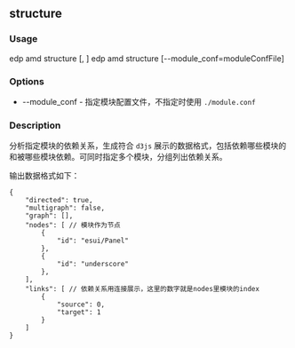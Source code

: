 structure
---------

### Usage

edp amd structure <module> [, <module>]
edp amd structure <module> [--module_conf=moduleConfFile]

### Options

+ --module_conf - 指定模块配置文件，不指定时使用 `./module.conf`


### Description

分析指定模块的依赖关系，生成符合 `d3js` 展示的数据格式，包括依赖哪些模块的和被哪些模块依赖。可同时指定多个模块，分组列出依赖关系。

输出数据格式如下：

```
{
    "directed": true,
    "multigraph": false,
    "graph": [],
    "nodes": [ // 模块作为节点
        {
            "id": "esui/Panel"
        },
        {
            "id": "underscore"
        },
    ],
    "links": [ // 依赖关系用连接展示，这里的数字就是nodes里模块的index
        {
            "source": 0,
            "target": 1
        }
    ]
}
```
